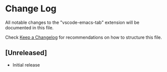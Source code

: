 # Change Log
All notable changes to the "vscode-emacs-tab" extension will be documented in this file.

Check [Keep a Changelog](http://keepachangelog.com/) for recommendations on how to structure this file.

## [Unreleased]
- Initial release